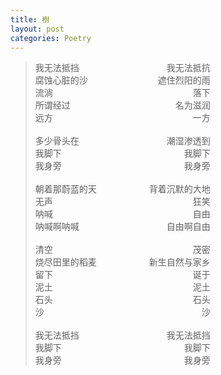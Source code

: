 ```yaml
---
title: 樹
layout: post
categories: Poetry
---
```

>我无法抵挡　　　　　　　　　　我无法抵抗<br>腐蚀心脏的沙　　　　　　　　遮住烈阳的雨<br>流淌　　　　　　　　　　　　　　　　落下<br>所谓经过　　　　　　　　　　　　名为滋润<br>远方　　　　　　　　　　　　　　　　一方<br><br>多少骨头在　　　　　　　　　　潮湿渗透到<br>我脚下　　　　　　　　　　　　　　我脚下<br>我身旁　　　　　　　　　　　　　　我身旁<br><br>朝着那蔚蓝的天　　　　　　背着沉默的大地<br>无声　　　　　　　　　　　　　　　　狂笑<br>呐喊　　　　　　　　　　　　　　　　自由<br>呐喊啊呐喊　　　　　　　　　　自由啊自由<br><br>清空　　　　　　　　　　　　　　　　茂密<br>烧尽田里的稻麦　　　　　　新生自然与家乡<br>留下　　　　　　　　　　　　　　　　诞于<br>泥土　　　　　　　　　　　　　　　　泥土<br>石头　　　　　　　　　　　　　　　　石头<br>沙　　　　　　　　　　　　　　　　　　沙<br><br>我无法抵挡　　　　　　　　　　我无法抵挡<br>我脚下　　　　　　　　　　　　　　我脚下<br>我身旁　　　　　　　　　　　　　　我身旁